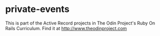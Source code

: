 # private-events

This is part of the Active Record projects in The Odin Project's Ruby On Rails Curriculum. Find it at http://www.theodinproject.com